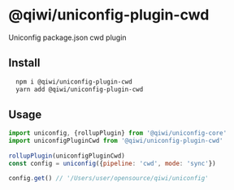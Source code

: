 # @qiwi/uniconfig-plugin-cwd

Uniconfig package.json cwd plugin

## Install
```bash
  npm i @qiwi/uniconfig-plugin-cwd
  yarn add @qiwi/uniconfig-plugin-cwd
```

## Usage
```javascript
import uniconfig, {rollupPlugin} from '@qiwi/uniconfig-core'
import uniconfigPluginCwd from '@qiwi/uniconfig-plugin-cwd'
    
rollupPlugin(uniconfigPluginCwd)
const config = uniconfig({pipeline: 'cwd', mode: 'sync'}) 

config.get() // '/Users/user/opensource/qiwi/uniconfig'
```
